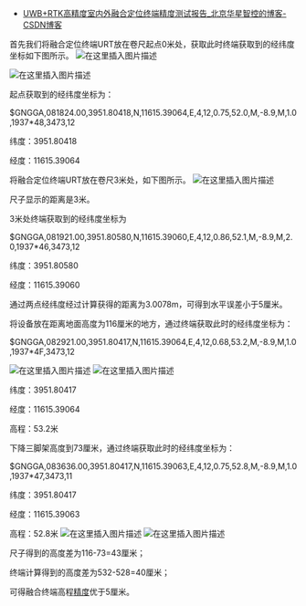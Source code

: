- [UWB+RTK高精度室内外融合定位终端精度测试报告_北京华星智控的博客-CSDN博客](https://blog.csdn.net/qq_35699674/article/details/119859045?spm=1001.2014.3001.5502)

首先我们将融合定位终端URT放在卷尺起点0米处，获取此时终端获取到的经纬度坐标如下图所示。
![在这里插入图片描述](https://img-blog.csdnimg.cn/ecfd726abedb4d5cbf3b73b8a863fb8e.png?x-oss-process=image/watermark,type_ZmFuZ3poZW5naGVpdGk,shadow_10,text_aHR0cHM6Ly9ibG9nLmNzZG4ubmV0L3FxXzM1Njk5Njc0,size_16,color_FFFFFF,t_70#pic_center)

![在这里插入图片描述](https://img-blog.csdnimg.cn/0ed0fd883c7b427a85eef883402aeef1.png?x-oss-process=image/watermark,type_ZmFuZ3poZW5naGVpdGk,shadow_10,text_aHR0cHM6Ly9ibG9nLmNzZG4ubmV0L3FxXzM1Njk5Njc0,size_16,color_FFFFFF,t_70#pic_center)

起点获取到的经纬度坐标为：

$GNGGA,081824.00,3951.80418,N,11615.39064,E,4,12,0.75,52.0,M,-8.9,M,1.0,1937*48,3473,12

纬度：3951.80418

经度：11615.39064

将融合定位终端URT放在卷尺3米处，如下图所示。
![在这里插入图片描述](https://img-blog.csdnimg.cn/b29af1de89fe4244841618fc253a0cbb.png?x-oss-process=image/watermark,type_ZmFuZ3poZW5naGVpdGk,shadow_10,text_aHR0cHM6Ly9ibG9nLmNzZG4ubmV0L3FxXzM1Njk5Njc0,size_16,color_FFFFFF,t_70#pic_center)

尺子显示的距离是3米。

3米处终端获取到的经纬度坐标为

$GNGGA,081921.00,3951.80580,N,11615.39060,E,4,12,0.86,52.1,M,-8.9,M,2.0,1937*46,3473,12

纬度：3951.80580

经度：11615.39060

通过两点经纬度经过计算获得的距离为3.0078m，可得到水平误差小于5厘米。

将设备放在距离地面高度为116厘米的地方，通过终端获取此时的经纬度坐标为：

$GNGGA,082921.00,3951.80417,N,11615.39064,E,4,12,0.68,53.2,M,-8.9,M,1.0,1937*4F,3473,12

![在这里插入图片描述](https://img-blog.csdnimg.cn/a58aacad329f4d52a3d7d82a125779b3.png?x-oss-process=image/watermark,type_ZmFuZ3poZW5naGVpdGk,shadow_10,text_aHR0cHM6Ly9ibG9nLmNzZG4ubmV0L3FxXzM1Njk5Njc0,size_16,color_FFFFFF,t_70#pic_center)
![在这里插入图片描述](https://img-blog.csdnimg.cn/2545e2952bbb4a92a8b8fcf90e03194f.png?x-oss-process=image/watermark,type_ZmFuZ3poZW5naGVpdGk,shadow_10,text_aHR0cHM6Ly9ibG9nLmNzZG4ubmV0L3FxXzM1Njk5Njc0,size_16,color_FFFFFF,t_70#pic_center)

纬度：3951.80417

经度：11615.39064

高程：53.2米

下降三脚架高度到73厘米，通过终端获取此时的经纬度坐标为：

$GNGGA,083636.00,3951.80417,N,11615.39063,E,4,12,0.75,52.8,M,-8.9,M,1.0,1937*47,3473,11

纬度：3951.80417

经度：11615.39063

高程：52.8米
![在这里插入图片描述](https://img-blog.csdnimg.cn/38bbd86b90c340f98ac59245f0a69f2d.png?x-oss-process=image/watermark,type_ZmFuZ3poZW5naGVpdGk,shadow_10,text_aHR0cHM6Ly9ibG9nLmNzZG4ubmV0L3FxXzM1Njk5Njc0,size_16,color_FFFFFF,t_70#pic_center)
![在这里插入图片描述](https://img-blog.csdnimg.cn/64cdbfeec92e4560804b1134a574abeb.png?x-oss-process=image/watermark,type_ZmFuZ3poZW5naGVpdGk,shadow_10,text_aHR0cHM6Ly9ibG9nLmNzZG4ubmV0L3FxXzM1Njk5Njc0,size_16,color_FFFFFF,t_70#pic_center)

尺子得到的高度差为116-73=43厘米；

终端计算得到的高度差为532-528=40厘米；

可得融合终端高程[精度](https://so.csdn.net/so/search?q=精度&spm=1001.2101.3001.7020)优于5厘米。